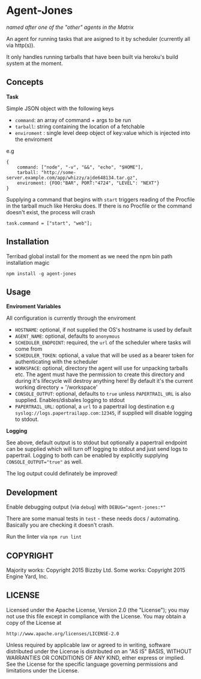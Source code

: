 # Agent-Jones

_named after one of the "other" agents in the Matrix_

An agent for running tasks that are asigned to it by scheduler (currently all via http(s)). 

It only handles running tarballs that have been built via heroku's build system at the moment.

## Concepts

__Task__

Simple JSON object with the following keys
- `command`: an array of command + args to be run
- `tarball`: string containing the location of a fetchable
- `enviroment` : single level deep object of key:value which is injected into the enviroment

e.g
```
{
    command: ["node", "-v", "&&", "echo", "$HOME"],
    tarball: "http://some-server.example.com/app/whizzy/ajde648134.tar.gz",
    enviroment: {FOO:"BAR", PORT:"4724", "LEVEL": "NEXT"}
}
```

Supplying a command that begins with `start` triggers reading of the Procfile in the tarball much like Heroku does. If there is no Procfile or the command doesn't exist, the process will crash

```
task.command = ["start", "web"]; 
```

## Installation

Terribad global install for the moment as we need the npm bin path installation magic

``` 
npm install -g agent-jones
```

## Usage

__Enviroment Variables__

All configuration is currently through the enviroment

- `HOSTNAME`: optional, if not supplied the OS's hostname is used by default
- `AGENT_NAME`: optional, defaults to `anonymous`
- `SCHEDULER_ENDPOINT`: required, the `url` of the scheduler where tasks will come from
- `SCHEDULER_TOKEN`: optional, a value that will be used as a bearer token for authenticating with the scheduler
- `WORKSPACE`: optional, directory the agent will use for unpacking tarballs etc. The agent must have the permission to create this directory and during it's lifecycle will destroy anything here! By default it's the current working directory + '/workspace'
- `CONSOLE_OUTPUT`: optional, defaults to `true` unless `PAPERTRAIL_URL` is also supplied. Enables/disbales logging to stdout
- `PAPERTRAIL_URL`: optional, a `url` to a papertrail log destination e.g `syslog://logs.papertrailapp.com:12345`, if supplied will disable logging to stdout.

__Logging__

See above, default output is to stdout but optionally a papertrail endpoint can be supplied which will turn off logging to stdout and just send logs to papertrail. Logging to both can be enabled by explicitly supplying `CONSOLE_OUTPUT="true"` as well.

The log output could definately be improved!

## Development

Enable debugging output (via `debug`) with `DEBUG="agent-jones:*"`

There are some manual tests in `test` - these needs docs / automating. Basically you are checking it doesn't crash.

Run the linter via `npm run lint`

## COPYRIGHT 

Majority works: Copyright 2015 Bizzby Ltd.
Some works: Copyright 2015 Engine Yard, Inc.

## LICENSE

Licensed under the Apache License, Version 2.0 (the "License");
you may not use this file except in compliance with the License.
You may obtain a copy of the License at

    http://www.apache.org/licenses/LICENSE-2.0

Unless required by applicable law or agreed to in writing, software
distributed under the License is distributed on an "AS IS" BASIS,
WITHOUT WARRANTIES OR CONDITIONS OF ANY KIND, either express or implied.
See the License for the specific language governing permissions and
limitations under the License.